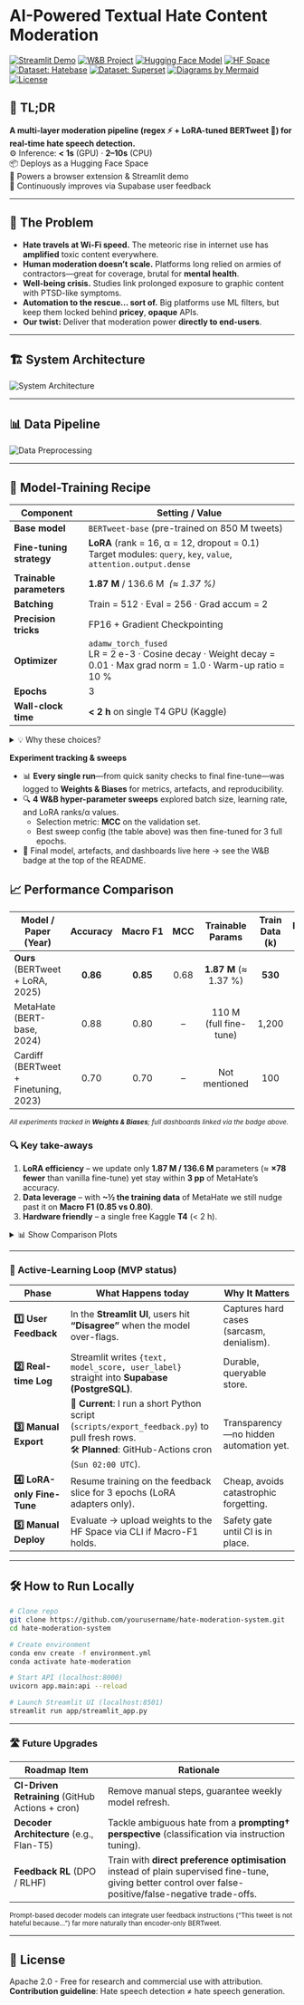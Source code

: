 # AI-Powered Textual Hate Content Moderation

[![Streamlit Demo](https://img.shields.io/badge/_Live_Demo-FF4B4B?logo=streamlit&logoColor=white)](https://hate-speech-detection-app.streamlit.app/)
[![W&B Project](https://img.shields.io/badge/_W%26B_Project-FFBE0B?logo=weightsandbiases&logoColor=black)](https://wandb.ai/medoxz543-zewail-city-of-science-and-technology/Textual%20Hate%20Content%20Moderation%20with%20BERTweet%20%2B%20LoRA?nw=nwusermedoxz543)
[![Hugging Face Model](https://img.shields.io/badge/_Model-medoxz543/hate--speech-FFD43B?logo=huggingface)](https://huggingface.co/medoxz543/hate-speech)
[![HF Space](https://img.shields.io/badge/_HF_Space-Live-FFD43B?logo=huggingface)](https://huggingface.co/spaces/medoxz543/hate-endpoint)
[![Dataset: Hatebase](https://img.shields.io/badge/_Dataset-Hatebase-2D96C6?logo=huggingface)](https://huggingface.co/datasets/Machlovi/Hatebase)
[![Dataset: Superset](https://img.shields.io/badge/_Dataset-English_HS_Superset-7446C2?logo=huggingface)](https://huggingface.co/datasets/manueltonneau/english-hate-speech-superset)
[![Diagrams by Mermaid](https://img.shields.io/badge/_Diagrams-Mermaid-00957E?logo=mermaid&logoColor=white)](https://mermaid.js.org/)
[![License](https://img.shields.io/badge/_License-Apache_2.0-3DA639?logo=apache)](https://opensource.org/licenses/Apache-2.0)

## 🚀 TL;DR

**A multi-layer moderation pipeline (regex ⚡ + LoRA-tuned BERTweet 🧠) for real-time hate speech detection.**  
⚙️ Inference: **< 1s** (GPU) · **2–10s** (CPU)  
📦 Deploys as a Hugging Face Space  
🧩 Powers a browser extension & Streamlit demo  
🔁 Continuously improves via Supabase user feedback

---

## 🛑 The Problem

- **Hate travels at Wi-Fi speed.** The meteoric rise in internet use has **amplified** toxic content everywhere.  
- **Human moderation doesn’t scale.** Platforms long relied on armies of contractors—great for coverage, brutal for **mental health**.  
- **Well-being crisis.** Studies link prolonged exposure to graphic content with PTSD-like symptoms.  
- **Automation to the rescue… sort of.** Big platforms use ML filters, but keep them locked behind **pricey**, **opaque** APIs.  
- **Our twist:** Deliver that moderation power **directly to end-users**.  

---

## 🏗️ System Architecture
![System Architecture](Images/system_overview.png)

---

## 📊 Data Pipeline
![Data Preprocessing](Images/data_preprocessing.png)

---

## 🧠 Model-Training Recipe

| Component                | Setting / Value |
|--------------------------|-----------------|
| **Base model**           | `BERTweet-base` (pre-trained on 850 M tweets) |
| **Fine-tuning strategy** | **LoRA** (rank = 16, α = 12, dropout = 0.1)<br/>Target modules: `query`, `key`, `value`, `attention.output.dense` |
| **Trainable parameters** | **1.87 M** / 136.6 M &nbsp;*(≈ 1.37 %)* |
| **Batching**             | Train = 512 · Eval = 256 · Grad accum = 2 |
| **Precision tricks**     | FP16 + Gradient Checkpointing |
| **Optimizer**            | `adamw_torch_fused`<br/>LR = 2 e-3 · Cosine decay · Weight decay = 0.01 · Max grad norm = 1.0 · Warm-up ratio = 10 % |
| **Epochs**               | 3 |
| **Wall-clock time**      | **< 2 h** on single T4 GPU (Kaggle) |


<details>
<summary>💡 Why these choices?</summary>

- **LoRA @ 1.37 % trainable params** slashes VRAM & speeds training with almost no accuracy loss.  
- **High batch size (512)** keeps GPU 100 % utilised; gradient accumulation = 2 fits into 16 GiB.  
- **FP16 + Grad Checkpointing** halves memory overhead and allows deeper unrolled computations.  
</details>

**Experiment tracking & sweeps**

- 📊 **Every single run**—from quick sanity checks to final fine-tune—was logged to **Weights & Biases** for metrics, artefacts, and reproducibility.  
- 🔍 **4 W&B hyper-parameter sweeps** explored batch size, learning rate, and LoRA ranks/α values.  
  - Selection metric: **MCC** on the validation set.  
  - Best sweep config (the table above) was then fine-tuned for 3 full epochs.  
- 🎯 Final model, artefacts, and dashboards live here → see the W&B badge at the top of the README.

## 📈 Performance Comparison

| Model / Paper (Year) | Accuracy | **Macro&nbsp;F1** | MCC | Trainable Params | Train Data (k) | Batch Size |
|----------------------|:-------:|:-------------:|:---:|:----------------:|:--------------:|:-------------:|
| **Ours** (BERTweet + LoRA, 2025) | **0.86** | **0.85** | 0.68 | **1.87 M** (≈ 1.37 %) | **530** | 512 |
| MetaHate (BERT-base, 2024) | 0.88 | 0.80 | – | 110 M (full fine-tune) | 1,200 | 12-32 |
| Cardiff (BERTweet + Finetuning, 2023) | 0.70 | 0.70 | – | Not mentioned | 100 | 12-32 |

<sub>*All experiments tracked in **Weights & Biases**; full dashboards linked via the badge above.*</sub>

### 🔍 Key take-aways
1. **LoRA efficiency** – we update only **1.87 M / 136.6 M** parameters (≈ **×78 fewer** than vanilla fine-tune) yet stay within **3 pp** of MetaHate’s accuracy.  
2. **Data leverage** – with **~½ the training data** of MetaHate we still nudge past it on **Macro F1 (0.85 vs 0.80)**.  
3. **Hardware friendly** – a single free Kaggle **T4** (< 2 h).

<details>
<summary>📊 Show Comparison Plots</summary>

![F1 vs. dataset size bubble chart](Images/macro_f1_vs_data_size_fullslide_v2.png)

![Confusion matrices + metrics](Images/confusion_matrix_comparison_final.png)

![Accuracy vs. majority baseline](Images/accuracy_vs_baseline_fullslide.png)

![Hyper-parameter deltas](Images/Dev.png)

</details>

---

### 🔄 Active-Learning Loop (MVP status)

| Phase | What Happens **today** | Why It Matters |
|-------|------------------------|----------------|
| **1️⃣ User Feedback** | In the **Streamlit UI**, users hit **“Disagree”** when the model over-flags. | Captures hard cases (sarcasm, denialism). |
| **2️⃣ Real-time Log** | Streamlit writes `{text, model_score, user_label}` straight into **Supabase (PostgreSQL)**. | Durable, queryable store. |
| **3️⃣ Manual Export** | 🔧 **Current**: I run a short Python script (`scripts/export_feedback.py`) to pull fresh rows.<br/>🛠 **Planned**: GitHub-Actions cron (`Sun 02:00 UTC`). | Transparency—no hidden automation yet. |
| **4️⃣ LoRA-only Fine-Tune** | Resume training on the feedback slice for 3 epochs (LoRA adapters only). | Cheap, avoids catastrophic forgetting. |
| **5️⃣ Manual Deploy** | Evaluate → upload weights to the HF Space via CLI if Macro-F1 holds. | Safety gate until CI is in place. |

---

## 🛠️ How to Run Locally
```bash
# Clone repo
git clone https://github.com/yourusername/hate-moderation-system.git
cd hate-moderation-system

# Create environment
conda env create -f environment.yml
conda activate hate-moderation

# Start API (localhost:8000)
uvicorn app.main:api --reload

# Launch Streamlit UI (localhost:8501)
streamlit run app/streamlit_app.py
```
---

### 🛣️ Future Upgrades

| Roadmap Item                                     | Rationale                                                                                                                                                 |
| ------------------------------------------------ | --------------------------------------------------------------------------------------------------------------------------------------------------------- |
| **CI-Driven Retraining** (GitHub Actions + cron) | Remove manual steps, guarantee weekly model refresh.                                                                                                      |
| **Decoder Architecture** (e.g., Flan-T5)         | Tackle ambiguous hate from a **prompting† perspective** (classification via instruction tuning).                                                          |
| **Feedback RL** (DPO / RLHF)                     | Train with **direct preference optimisation** instead of plain supervised fine-tune, giving better control over false-positive/false-negative trade-offs. |

<sub> Prompt-based decoder models can integrate user feedback instructions (“This tweet is not hateful because…”) far more naturally than encoder-only BERTweet.</sub>

---

## 📜 License
Apache 2.0 - Free for research and commercial use with attribution.  
**Contribution guideline**: Hate speech detection ≠ hate speech generation.